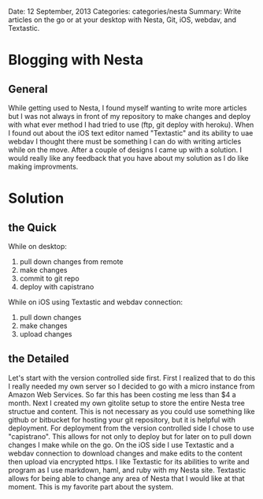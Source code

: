 Date: 12 September, 2013
Categories: categories/nesta
Summary: Write articles on the go or at your desktop with Nesta, Git, iOS, webdav, and Textastic.

# Blogging with Nesta

## General

While getting used to Nesta, I found myself wanting to write more articles but I was not always in front of my repository to make changes and deploy with what ever method I had tried to use (ftp, git deploy with heroku). When I found out about the iOS text editor named "Textastic" and its ability to uae webdav I thought there must be something I can do with writing articles while on the move. After a couple of designs I came up with a solution. 
I would really like any feedback that you have about my solution as I do like making improvments.

# Solution

## the Quick


While on desktop:

1. pull down changes from remote
1. make changes
1. commit to git repo
1. deploy with capistrano

While on iOS using Textastic and webdav connection:

1. pull down changes
1. make changes
1. upload changes

## the Detailed


Let's start with the version controlled side first. First I realized that to do this I really needed my own server so I decided to go with a micro instance from Amazon Web Services. So far this has been costing me less than $4 a month. Next I created my own gitolite setup to store the entire Nesta tree structue and content. This is not necessary as you could use something like github or bitbucket for hosting your git repository, but it is helpful with deployment.
For deployment from the version controlled side I chose to use "capistrano". This allows for not only to deploy but for later on to pull down changes I make while on the go.
On the iOS side I use Textastic and a webdav connection to download changes and make edits to the content then upload via encrypted https. I like Textastic for its abilities to write and program as I use markdown, haml, and ruby with my Nesta site. Textastic allows for being able to change any area of Nesta that I would like at that moment. This is my favorite part about the system.
